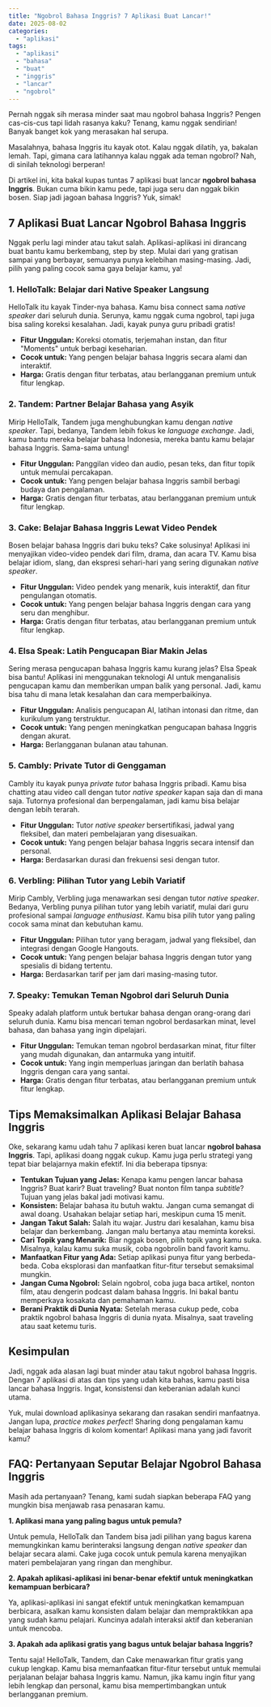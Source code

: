 ```yaml
---
title: "Ngobrol Bahasa Inggris? 7 Aplikasi Buat Lancar!"
date: 2025-08-02
categories: 
  - "aplikasi"
tags: 
  - "aplikasi"
  - "bahasa"
  - "buat"
  - "inggris"
  - "lancar"
  - "ngobrol"
---
```


Pernah nggak sih merasa minder saat mau ngobrol bahasa Inggris? Pengen cas-cis-cus tapi lidah rasanya kaku? Tenang, kamu nggak sendirian! Banyak banget kok yang merasakan hal serupa.

Masalahnya, bahasa Inggris itu kayak otot. Kalau nggak dilatih, ya, bakalan lemah. Tapi, gimana cara latihannya kalau nggak ada teman ngobrol? Nah, di sinilah teknologi berperan!

Di artikel ini, kita bakal kupas tuntas 7 aplikasi buat lancar **ngobrol bahasa Inggris**. Bukan cuma bikin kamu pede, tapi juga seru dan nggak bikin bosen. Siap jadi jagoan bahasa Inggris? Yuk, simak!

## 7 Aplikasi Buat Lancar Ngobrol Bahasa Inggris

Nggak perlu lagi minder atau takut salah. Aplikasi-aplikasi ini dirancang buat bantu kamu berkembang, step by step. Mulai dari yang gratisan sampai yang berbayar, semuanya punya kelebihan masing-masing. Jadi, pilih yang paling cocok sama gaya belajar kamu, ya!

### 1\. HelloTalk: Belajar dari Native Speaker Langsung

HelloTalk itu kayak Tinder-nya bahasa. Kamu bisa connect sama _native speaker_ dari seluruh dunia. Serunya, kamu nggak cuma ngobrol, tapi juga bisa saling koreksi kesalahan. Jadi, kayak punya guru pribadi gratis!

- **Fitur Unggulan:** Koreksi otomatis, terjemahan instan, dan fitur "Moments" untuk berbagi keseharian.
- **Cocok untuk:** Yang pengen belajar bahasa Inggris secara alami dan interaktif.
- **Harga:** Gratis dengan fitur terbatas, atau berlangganan premium untuk fitur lengkap.

### 2\. Tandem: Partner Belajar Bahasa yang Asyik

Mirip HelloTalk, Tandem juga menghubungkan kamu dengan _native speaker_. Tapi, bedanya, Tandem lebih fokus ke _language exchange_. Jadi, kamu bantu mereka belajar bahasa Indonesia, mereka bantu kamu belajar bahasa Inggris. Sama-sama untung!

- **Fitur Unggulan:** Panggilan video dan audio, pesan teks, dan fitur topik untuk memulai percakapan.
- **Cocok untuk:** Yang pengen belajar bahasa Inggris sambil berbagi budaya dan pengalaman.
- **Harga:** Gratis dengan fitur terbatas, atau berlangganan premium untuk fitur lengkap.

### 3\. Cake: Belajar Bahasa Inggris Lewat Video Pendek

Bosen belajar bahasa Inggris dari buku teks? Cake solusinya! Aplikasi ini menyajikan video-video pendek dari film, drama, dan acara TV. Kamu bisa belajar idiom, slang, dan ekspresi sehari-hari yang sering digunakan _native speaker_.

- **Fitur Unggulan:** Video pendek yang menarik, kuis interaktif, dan fitur pengulangan otomatis.
- **Cocok untuk:** Yang pengen belajar bahasa Inggris dengan cara yang seru dan menghibur.
- **Harga:** Gratis dengan fitur terbatas, atau berlangganan premium untuk fitur lengkap.

### 4\. Elsa Speak: Latih Pengucapan Biar Makin Jelas

Sering merasa pengucapan bahasa Inggris kamu kurang jelas? Elsa Speak bisa bantu! Aplikasi ini menggunakan teknologi AI untuk menganalisis pengucapan kamu dan memberikan umpan balik yang personal. Jadi, kamu bisa tahu di mana letak kesalahan dan cara memperbaikinya.

- **Fitur Unggulan:** Analisis pengucapan AI, latihan intonasi dan ritme, dan kurikulum yang terstruktur.
- **Cocok untuk:** Yang pengen meningkatkan pengucapan bahasa Inggris dengan akurat.
- **Harga:** Berlangganan bulanan atau tahunan.

### 5\. Cambly: Private Tutor di Genggaman

Cambly itu kayak punya _private tutor_ bahasa Inggris pribadi. Kamu bisa chatting atau video call dengan tutor _native speaker_ kapan saja dan di mana saja. Tutornya profesional dan berpengalaman, jadi kamu bisa belajar dengan lebih terarah.

- **Fitur Unggulan:** Tutor _native speaker_ bersertifikasi, jadwal yang fleksibel, dan materi pembelajaran yang disesuaikan.
- **Cocok untuk:** Yang pengen belajar bahasa Inggris secara intensif dan personal.
- **Harga:** Berdasarkan durasi dan frekuensi sesi dengan tutor.

### 6\. Verbling: Pilihan Tutor yang Lebih Variatif

Mirip Cambly, Verbling juga menawarkan sesi dengan tutor _native speaker_. Bedanya, Verbling punya pilihan tutor yang lebih variatif, mulai dari guru profesional sampai _language enthusiast_. Kamu bisa pilih tutor yang paling cocok sama minat dan kebutuhan kamu.

- **Fitur Unggulan:** Pilihan tutor yang beragam, jadwal yang fleksibel, dan integrasi dengan Google Hangouts.
- **Cocok untuk:** Yang pengen belajar bahasa Inggris dengan tutor yang spesialis di bidang tertentu.
- **Harga:** Berdasarkan tarif per jam dari masing-masing tutor.

### 7\. Speaky: Temukan Teman Ngobrol dari Seluruh Dunia

Speaky adalah platform untuk bertukar bahasa dengan orang-orang dari seluruh dunia. Kamu bisa mencari teman ngobrol berdasarkan minat, level bahasa, dan bahasa yang ingin dipelajari.

- **Fitur Unggulan:** Temukan teman ngobrol berdasarkan minat, fitur filter yang mudah digunakan, dan antarmuka yang intuitif.
- **Cocok untuk:** Yang ingin memperluas jaringan dan berlatih bahasa Inggris dengan cara yang santai.
- **Harga:** Gratis dengan fitur terbatas, atau berlangganan premium untuk fitur lengkap.

## Tips Memaksimalkan Aplikasi Belajar Bahasa Inggris

Oke, sekarang kamu udah tahu 7 aplikasi keren buat lancar **ngobrol bahasa Inggris**. Tapi, aplikasi doang nggak cukup. Kamu juga perlu strategi yang tepat biar belajarnya makin efektif. Ini dia beberapa tipsnya:

- **Tentukan Tujuan yang Jelas:** Kenapa kamu pengen lancar bahasa Inggris? Buat karir? Buat traveling? Buat nonton film tanpa _subtitle_? Tujuan yang jelas bakal jadi motivasi kamu.
- **Konsisten:** Belajar bahasa itu butuh waktu. Jangan cuma semangat di awal doang. Usahakan belajar setiap hari, meskipun cuma 15 menit.
- **Jangan Takut Salah:** Salah itu wajar. Justru dari kesalahan, kamu bisa belajar dan berkembang. Jangan malu bertanya atau meminta koreksi.
- **Cari Topik yang Menarik:** Biar nggak bosen, pilih topik yang kamu suka. Misalnya, kalau kamu suka musik, coba ngobrolin band favorit kamu.
- **Manfaatkan Fitur yang Ada:** Setiap aplikasi punya fitur yang berbeda-beda. Coba eksplorasi dan manfaatkan fitur-fitur tersebut semaksimal mungkin.
- **Jangan Cuma Ngobrol:** Selain ngobrol, coba juga baca artikel, nonton film, atau dengerin podcast dalam bahasa Inggris. Ini bakal bantu memperkaya kosakata dan pemahaman kamu.
- **Berani Praktik di Dunia Nyata:** Setelah merasa cukup pede, coba praktik ngobrol bahasa Inggris di dunia nyata. Misalnya, saat traveling atau saat ketemu turis.

## Kesimpulan

Jadi, nggak ada alasan lagi buat minder atau takut ngobrol bahasa Inggris. Dengan 7 aplikasi di atas dan tips yang udah kita bahas, kamu pasti bisa lancar bahasa Inggris. Ingat, konsistensi dan keberanian adalah kunci utama.

Yuk, mulai download aplikasinya sekarang dan rasakan sendiri manfaatnya. Jangan lupa, _practice makes perfect_! Sharing dong pengalaman kamu belajar bahasa Inggris di kolom komentar! Aplikasi mana yang jadi favorit kamu?

## FAQ: Pertanyaan Seputar Belajar Ngobrol Bahasa Inggris

Masih ada pertanyaan? Tenang, kami sudah siapkan beberapa FAQ yang mungkin bisa menjawab rasa penasaran kamu.

**1\. Aplikasi mana yang paling bagus untuk pemula?**

Untuk pemula, HelloTalk dan Tandem bisa jadi pilihan yang bagus karena memungkinkan kamu berinteraksi langsung dengan _native speaker_ dan belajar secara alami. Cake juga cocok untuk pemula karena menyajikan materi pembelajaran yang ringan dan menghibur.

**2\. Apakah aplikasi-aplikasi ini benar-benar efektif untuk meningkatkan kemampuan berbicara?**

Ya, aplikasi-aplikasi ini sangat efektif untuk meningkatkan kemampuan berbicara, asalkan kamu konsisten dalam belajar dan mempraktikkan apa yang sudah kamu pelajari. Kuncinya adalah interaksi aktif dan keberanian untuk mencoba.

**3\. Apakah ada aplikasi gratis yang bagus untuk belajar bahasa Inggris?**

Tentu saja! HelloTalk, Tandem, dan Cake menawarkan fitur gratis yang cukup lengkap. Kamu bisa memanfaatkan fitur-fitur tersebut untuk memulai perjalanan belajar bahasa Inggris kamu. Namun, jika kamu ingin fitur yang lebih lengkap dan personal, kamu bisa mempertimbangkan untuk berlangganan premium.

